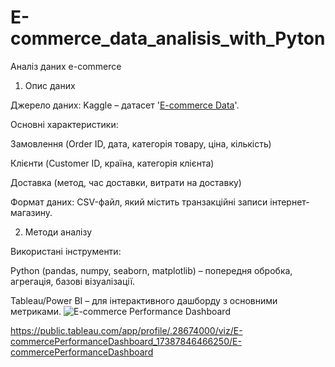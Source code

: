 # E-commerce_data_analisis_with_Pyton

Аналіз даних e-commerce

1. Опис даних

Джерело даних: Kaggle – датасет '[E-commerce Data](https://drive.google.com/file/d/1IdMtcJr561zYEkEnCJsqcRp0fgEzkE2V/view?usp=drive_link)'.

Основні характеристики:

Замовлення (Order ID, дата, категорія товару, ціна, кількість)

Клієнти (Customer ID, країна, категорія клієнта)

Доставка (метод, час доставки, витрати на доставку)

Формат даних: CSV-файл, який містить транзакційні записи інтернет-магазину.

2. Методи аналізу

Використані інструменти:

Python (pandas, numpy, seaborn, matplotlib) – попередня обробка, агрегація, базові візуалізації.


Tableau/Power BI – для інтерактивного дашборду з основними  метриками.
![E-commerce Performance Dashboard](https://github.com/user-attachments/assets/1055d4f0-f58d-4a78-84f7-0ede3f497b22)

https://public.tableau.com/app/profile/.28674000/viz/E-commercePerformanceDashboard_17387846466250/E-commercePerformanceDashboard
